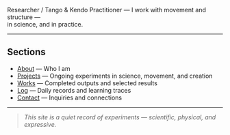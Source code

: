 Researcher / Tango & Kendo Practitioner
—
I work with movement and structure —  
in science, and in practice.

---

## Sections

* [About](/about) — Who I am
* [Projects](/projects) — Ongoing experiments in science, movement, and creation
* [Works](/works) — Completed outputs and selected results
* [Log](/log) — Daily records and learning traces
* [Contact](/contact) — Inquiries and connections

---

> *This site is a quiet record of experiments — scientific, physical, and expressive.*
